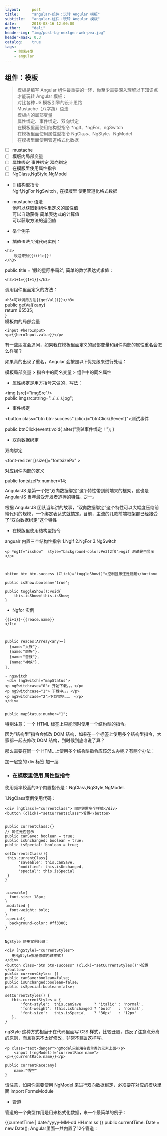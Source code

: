```yaml
---
layout:     post
title:      "angular-组件：玩转 Angular 模板"
subtitle:   "angular-组件：玩转 Angular 模板"
date:       2018-08-16 12:00:00
author:     "dali"
header-img: "img/post-bg-nextgen-web-pwa.jpg"
header-mask: 0.3
catalog:    true
tags:
    - 前端开发
    - angular
---
```



## 组件：模板


> 模板是编写 Angular 组件最重要的一环，你至少需要深入理解以下知识点才能玩转 Angular 模板：  
> 对比各种 JS 模板引擎的设计思路  
> Mustache（八字胡）语法  
> 模板内的局部变量  
> 属性绑定、事件绑定、双向绑定  
> 在模板里面使用结构型指令 *ngIf、*ngFor、ngSwitch  
> 在模板里面使用属性型指令 NgClass、NgStyle、NgModel  
> 在模板里面使用管道格式化数据  
- [ ] mustache 
- [ ] 模版内局部变量 
- [ ] 属性绑定 事件绑定  双向绑定
- [ ] 在模版里使用属性指令
- [ ] NgClass,NgStyle,NgModel
-  [] 结构型指令  
Ngif,NgFor NgSwitch ,
在模版里 使用管道化格式数据

- mustache 语法  
他可以获取到组件里定义的属性值  
可以自动获得 简单表达式的计算值  
可以获取方法的返回值

- 举个例子 
- 插值语法关键代码实例：


```
<h3>
    欢迎来到{{title}}！
</h3>
```
public title = '假的星际争霸2'; 
简单的数学表达式求值：
```
<h3>1+1={{1+1}}</h3>
```
调用组件里面定义的方法：

```<h3>可以调用方法{{getVal()}}</h3>```  
public getVal():any{  
    return 65535;  
}  
模板内的局部变量
```
<input #heroInput>
<p>{{heroInput.value}}</p>
``` 
有一些朋友会追问，如果我在模板里面定义的局部变量和组件内部的属性重名会怎么样呢？

如果真的出现了重名，Angular 会按照以下优先级来进行处理：

模板局部变量 > 指令中的同名变量 > 组件中的同名属性

- 属性绑定是用方括号来做的，写法：

<img [src]="imgSrc"/>  
public imgsrc:string="../../../.jpg";

 - 事件绑定

<button  class="btn btn-success" (click)="btnClick($event)">测试事件</button>

public btnClick(event):void{
    alter("测试事件绑定！");
}

- 双向数据绑定

双向绑定


<font-resizer [(size)]="fontsizePx" ></font-resizer>

对应组件内部的定义

public fontsizePx:number=14;  

AngularJS 是第一个把“双向数据绑定”这个特性带到前端来的框架，这也是 AngularJS 当年最受开发者追捧的特性，之一。  

根据 AngularJS 团队当年讲的故事，“双向数据绑定”这个特性可以大幅度压缩前端代码的规模，一个绑定表达式就搞定。目前，主流的几款前端框架都已经接受了“双向数据绑定”这个特性


- 在模版里使用结构型指令

angualr 内置三个结构性指令 1.NgIf 2.NgFor 3.NgSwitch  


```
<p *ngIf="isshow"  style="background-color:#e3f2f0">ngif 测试是否显示</p>



<btton btn btn-success (Click)="toggleShow()">控制显示还是隐藏</button>

```
```
public isShow:boolean='true';
 
public toggleShow():void{
    this.isShow=!this.isShow;
}  
```

- Ngfor 实例
 ``` <li *ngFor="let reace of reaces,let i=index;">
{{i+1}}-{{reace.name}}
</li>



public reaces:Arreay<any>=[
   {name:"人族"},
   {name:"虫族"},
   {name:"兽族"},
   {name:"神族"},
]，
```

```
- ngswitch
 <div [ngSwitch]="mapStatus">
<p ngSwitchcase="0"> 开始下载。。。</p>
<p ngSwitchcase="1"> 下载中。。。</p>
<p ngSwitchcase="2">下载完毕。。。 </p>
</div>


public mapStatus:number="1";
```
特别注意：一个 HTML 标签上只能同时使用一个结构型的指令。

因为“结构型”指令会修改 DOM 结构，如果在一个标签上使用多个结构型指令，大家都一起去修改 DOM 结构，到时候到底谁说了算？

那么需要在同一个 HTML 上使用多个结构型指令应该怎么办呢？有两个办法：

加一层空的 div 标签
加一层<ng-container>

- ### 在模版里使用 属性型指令
 使用频率较高的3个内置指令是：NgClass,NgStyle,NgModel.
 
 1.NgClass案例使用代码：
  ```
<div [ngClass]="currentClass"> 同时设置多个样式</div>
<button (click)="setCurrentsClass">设置</button>


public currentClass:{}
// 属性是否显示
public canSave: boolean = true;
public isUnchanged: boolean = true;
public isSpecial: boolean = true;

setCurrentsClass(){
   this.currentClass{
        'saveable': this.canSave,
        'modified': this.isUnchanged,
        'special': this.isSpecial
   }
}


.saveable{
    font-size: 18px;
} 
.modified {
    font-weight: bold;
}
.special{
    background-color: #ff3300;
}
 ```
 
 ```
 
 NgStyle 使用案例代码：

<div [ngStyle]="currentStyles">
    用NgStyle批量修改内联样式！
</div>
<button class="btn btn-success" (click)="setCurrentStyles()">设置</button>
public currentStyles: {}
public canSave:boolean=false;
public isUnchanged:boolean=false;
public isSpecial:boolean=false;

setCurrentStyles() {
    this.currentStyles = {
        'font-style':  this.canSave      ? 'italic' : 'normal',
        'font-weight': !this.isUnchanged ? 'bold'   : 'normal',
        'font-size':   this.isSpecial    ? '36px'   : '12px'
    };
}

```
ngStyle 这种方式相当于在代码里面写 CSS 样式，比较丑陋，违反了注意点分离的原则，而且将来不太好修改，非常不建议这样写。

```
<p class="text-danger">ngModel只能用在表单类的元素上面</p>
    <input [(ngModel)]="currentRace.name">
<p>{{currentRace.name}}</p>

public currentRace:any{
    name:"悟空"
}

```
请注意，如果你需要使用 NgModel 来进行双向数据绑定，必须要在对应的模块里面 import FormsModule
- 管道

管道的一个典型作用是用来格式化数据，来一个最简单的例子：

{{currentTime | date:'yyyy-MM-dd HH:mm:ss'}}
public currentTime: Date = new Date();
Angular里面一共内置了12个管道：

